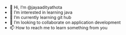 - 👋 Hi, I’m @jayaadityathota
- 👀 I’m interested in learning java
- 🌱 I’m currently learning git hub
- 💞️ I’m looking to collaborate on application development
- 📫 How to reach me to learn something from you

<!---
jayaadityathota/jayaadityathota is a ✨ special ✨ repository because its `README.md` (this file) appears on your GitHub profile.
You can click the Preview link to take a look at your changes.
--->
